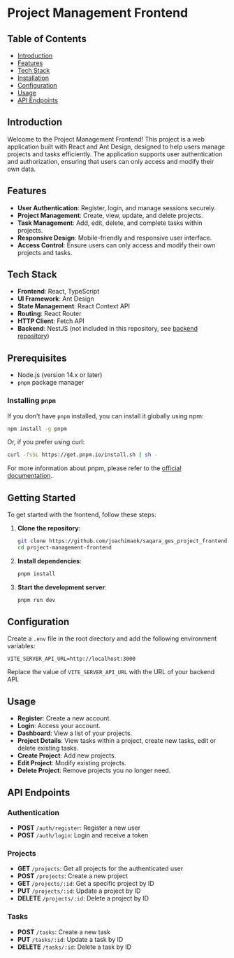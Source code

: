 # Project Management Frontend

## Table of Contents

- [Introduction](#introduction)
- [Features](#features)
- [Tech Stack](#tech-stack)
- [Installation](#installation)
- [Configuration](#configuration)
- [Usage](#usage)
- [API Endpoints](#api-endpoints)

## Introduction

Welcome to the Project Management Frontend! This project is a web application built with React and Ant Design, designed to help users manage projects and tasks efficiently. The application supports user authentication and authorization, ensuring that users can only access and modify their own data.

## Features

- **User Authentication**: Register, login, and manage sessions securely.
- **Project Management**: Create, view, update, and delete projects.
- **Task Management**: Add, edit, delete, and complete tasks within projects.
- **Responsive Design**: Mobile-friendly and responsive user interface.
- **Access Control**: Ensure users can only access and modify their own projects and tasks.

## Tech Stack

- **Frontend**: React, TypeScript
- **UI Framework**: Ant Design
- **State Management**: React Context API
- **Routing**: React Router
- **HTTP Client**: Fetch API
- **Backend**: NestJS (not included in this repository, see [backend repository](https://github.com/joachimaok/saqara_ges_project_backend))

## Prerequisites

- Node.js (version 14.x or later)
- `pnpm` package manager

### Installing `pnpm`

If you don't have `pnpm` installed, you can install it globally using npm:

```bash
npm install -g pnpm
```

Or, if you prefer using curl:

```bash
curl -fsSL https://get.pnpm.io/install.sh | sh -
```

For more information about pnpm, please refer to the [official documentation](https://pnpm.io/).

## Getting Started

To get started with the frontend, follow these steps:

1. **Clone the repository**:

   ```sh
   git clone https://github.com/joachimaok/saqara_ges_project_frontend.git
   cd project-management-frontend
   ```

2. **Install dependencies**:

   ```sh
   pnpm install
   ```

3. **Start the development server**:

   ```sh
   pnpm run dev
   ```

## Configuration

Create a `.env` file in the root directory and add the following environment variables:

```
VITE_SERVER_API_URL=http://localhost:3000
```

Replace the value of `VITE_SERVER_API_URL` with the URL of your backend API.

## Usage

- **Register**: Create a new account.
- **Login**: Access your account.
- **Dashboard**: View a list of your projects.
- **Project Details**: View tasks within a project, create new tasks, edit or delete existing tasks.
- **Create Project**: Add new projects.
- **Edit Project**: Modify existing projects.
- **Delete Project**: Remove projects you no longer need.

## API Endpoints

### Authentication

- **POST** `/auth/register`: Register a new user
- **POST** `/auth/login`: Login and receive a token

### Projects

- **GET** `/projects`: Get all projects for the authenticated user
- **POST** `/projects`: Create a new project
- **GET** `/projects/:id`: Get a specific project by ID
- **PUT** `/projects/:id`: Update a project by ID
- **DELETE** `/projects/:id`: Delete a project by ID

### Tasks

- **POST** `/tasks`: Create a new task
- **PUT** `/tasks/:id`: Update a task by ID
- **DELETE** `/tasks/:id`: Delete a task by ID

